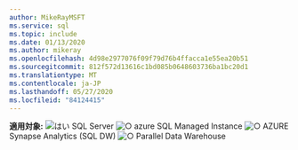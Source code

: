 ```yaml
---
author: MikeRayMSFT
ms.service: sql
ms.topic: include
ms.date: 01/13/2020
ms.author: mikeray
ms.openlocfilehash: 4d98e2977076f09f79d76b4ffacca1e55ea20b51
ms.sourcegitcommit: 812f572d13616c1bd085b0648603736ba1bc20d1
ms.translationtype: MT
ms.contentlocale: ja-JP
ms.lasthandoff: 05/27/2020
ms.locfileid: "84124415"
---
```

<Token>**適用対象:** ![はい ](media/yes-icon.png) SQL Server ![ ○ ](media/yes-icon.png) azure SQL Managed Instance ![ ○ ](media/yes-icon.png) AZURE Synapse Analytics (SQL DW) ![ ○ ](media/yes-icon.png) Parallel Data Warehouse</Token>
